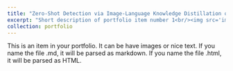 ```yaml
---
title: "Zero-Shot Detection via Image-Language Knowledge Distillation on Weakly Supervised Regions"
excerpt: "Short description of portfolio item number 1<br/><img src='images/500x300.png'>"
collection: portfolio
---
```


This is an item in your portfolio. It can be have images or nice text. If you name the file .md, it will be parsed as markdown. If you name the file .html, it will be parsed as HTML. 
